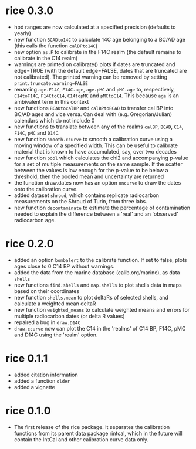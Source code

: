 # rice 0.3.0
* hpd ranges are now calculated at a specified precision (defaults to yearly)
* new function `BCADto14C` to calculate 14C age belonging to a BC/AD age (this calls the function `calBPto14C`)
* new option `as.F` to calibrate in the F14C realm (the default remains to calibrate in the C14 realm)
* warnings are printed on calibrate() plots if dates are truncated and edge=TRUE (with the default edge=FALSE, dates that are truncated are not calibrated). The printed warning can be removed by setting `print.truncate.warning=FALSE`
* renaming `age.F14C`, `F14C.age`, `age.pMC` and `pMC.age` to, respectively, `C14toF14C`, `F14CtoC14`, `C14topMC` and `pMCtoC14`. This because `age` is an ambivalent term in this context
* new functions `BCADtocalBP` and `calBPtoBCAD` to transfer cal BP into BC/AD ages and vice versa. Can deal with (e.g. Gregorian/Julian) calendars which do not include 0
* new functions to translate between any of the realms `calBP`, `BCAD`, `C14`, `F14C`, `pMC` and `D14C`.
* new function `smooth.ccurve` to smooth a calibration curve using a moving window of a specified width. This can be useful to calibrate material that is known to have accumulated, say, over two decades
* new function `pool` which calculates the chi2 and accompanying p-value for a set of multiple measurements on the same sample. If the scatter between the values is low enough for the p-value to be below a threshold, then the pooled mean and uncertainty are returned
* the function draw.dates now has an option `oncurve` to draw the dates onto the calibration curve.
* added dataset `shroud`, which contains replicate radiocarbon measurements on the Shroud of Turin, from three labs.
* new function `decontaminate` to estimate the percentage of contamination needed to explain the difference between a 'real' and an 'observed' radiocarbon age.

# rice 0.2.0
* added an option `bombalert` to the calibrate function. If set to false, plots ages close to 0 C14 BP without warnings.
* added the data from the marine database (calib.org/marine), as data `shells`
* new functions `find.shells` and `map.shells` to plot shells data in maps based on their coordinates
* new function `shells.mean` to plot deltaRs of selected shells, and calculate a weighted mean deltaR
* new function `weighted_means` to calculate weighted means and errors for multiple radiocarbon dates (or delta R values)
* repaired a bug in `draw.D14C`
* `draw.ccurve` now can plot the C14 in the 'realms' of C14 BP, F14C, pMC and D14C using the 'realm' option.

# rice 0.1.1
* added citation information
* added a function `older`
* added a vignette

# rice 0.1.0
* The first release of the rice package. It separates the calibration functions from its parent data package rintcal, which in the future will contain the IntCal and other calibration curve data only.

